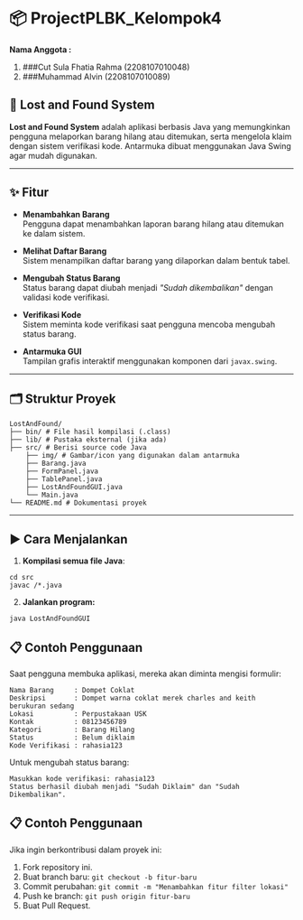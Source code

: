 # 📦 ProjectPLBK_Kelompok4

**Nama Anggota :**
1. ###Cut Sula Fhatia Rahma (2208107010048)
2. ###Muhammad Alvin (2208107010089)

## 🧾 Lost and Found System

**Lost and Found System** adalah aplikasi berbasis Java yang memungkinkan pengguna melaporkan barang hilang atau ditemukan, serta mengelola klaim dengan sistem verifikasi kode. Antarmuka dibuat menggunakan Java Swing agar mudah digunakan.

---

## ✨ Fitur

- **Menambahkan Barang**  
  Pengguna dapat menambahkan laporan barang hilang atau ditemukan ke dalam sistem.

- **Melihat Daftar Barang**  
  Sistem menampilkan daftar barang yang dilaporkan dalam bentuk tabel.

- **Mengubah Status Barang**  
  Status barang dapat diubah menjadi *"Sudah dikembalikan"* dengan validasi kode verifikasi.

- **Verifikasi Kode**  
  Sistem meminta kode verifikasi saat pengguna mencoba mengubah status barang.

- **Antarmuka GUI**  
  Tampilan grafis interaktif menggunakan komponen dari `javax.swing`.

---

## 🗂️ Struktur Proyek

```
LostAndFound/
├── bin/ # File hasil kompilasi (.class)
├── lib/ # Pustaka eksternal (jika ada)
├── src/ # Berisi source code Java 
    ├── img/ # Gambar/icon yang digunakan dalam antarmuka 
    ├── Barang.java 
    ├── FormPanel.java 
    ├── TablePanel.java
    ├── LostAndFoundGUI.java
    └── Main.java
└── README.md # Dokumentasi proyek
```
---

## ▶️ Cara Menjalankan

1. **Kompilasi semua file Java**:

```
cd src
javac /*.java
```
2. **Jalankan program:**

```
java LostAndFoundGUI
```

## 📋 Contoh Penggunaan

Saat pengguna membuka aplikasi, mereka akan diminta mengisi formulir:
```
Nama Barang     : Dompet Coklat
Deskripsi       : Dompet warna coklat merek charles and keith berukuran sedang
Lokasi          : Perpustakaan USK
Kontak          : 08123456789
Kategori        : Barang Hilang
Status          : Belum diklaim
Kode Verifikasi : rahasia123

```
Untuk mengubah status barang:
```
Masukkan kode verifikasi: rahasia123
Status berhasil diubah menjadi "Sudah Diklaim" dan "Sudah Dikembalikan".

```

## 📋 Contoh Penggunaan

Jika ingin berkontribusi dalam proyek ini:
1. Fork repository ini.
2. Buat branch baru:
```git checkout -b fitur-baru```
3. Commit perubahan:
```git commit -m "Menambahkan fitur filter lokasi"```
4. Push ke branch:
```git push origin fitur-baru```
5. Buat Pull Request.
